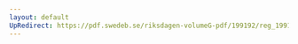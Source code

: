 ```yaml
---
layout: default
UpRedirect: https://pdf.swedeb.se/riksdagen-volumeG-pdf/199192/reg_199192/reg_199192_0406.pdf
---
```

